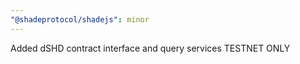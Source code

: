 ```yaml
---
"@shadeprotocol/shadejs": minor
---
```


Added dSHD contract interface and query services TESTNET ONLY
